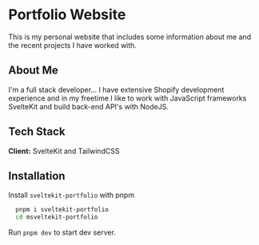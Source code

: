 # Portfolio Website

This is my personal website that includes some information about me and the recent projects I have worked with.

## About Me
I'm a full stack developer... I have extensive Shopify development experience and in my freetime I like to work with JavaScript frameworks SvelteKit and build back-end API's with NodeJS.

## Tech Stack

**Client:** SvelteKit and TailwindCSS

## Installation

Install `sveltekit-portfolio` with pnpm

```bash
  pnpm i sveltekit-portfolio
  cd msveltekit-portfolio
```
Run `pnpm dev` to start dev server.